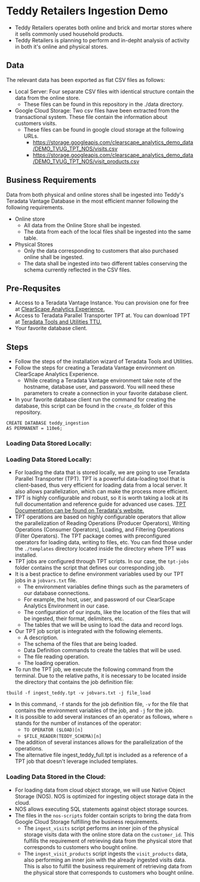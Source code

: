 # Teddy Retailers Ingestion Demo
- Teddy Retailers operates both online and brick and mortar stores where it sells commonly used household products.
- Teddy Retailers is planning to perform and in-depht analysis of activity in both it's online and physical stores. 

## Data
The relevant data has been exported as flat CSV files as follows:
* Local Server: Four separate CSV files with identical structure contain the data from the online store.
    - These files can be found in this repository in the ./data directory.
* Google Cloud Storage: Two csv files have been extracted from the transactional system. These file contain the information about customers visits.
    - These files can be found in google cloud storage at the following URLs.
        - https://storage.googleapis.com/clearscape_analytics_demo_data/DEMO_TVUG_TPT_NOS/visits.csv
        - https://storage.googleapis.com/clearscape_analytics_demo_data/DEMO_TVUG_TPT_NOS/visit_products.csv

## Business Requirements 
Data from both physical and online stores shall be ingested into Teddy's Teradata Vantage Database in the most efficient manner following the following requirements.
* Online store 
    - All data from the Online Store shall be ingested. 
    - The data from each of the local files shall be ingested into the same table.
* Physical Stores
    - Only the data corresponding to customers that also purchased online shall be ingested.
    - The data shall be ingested into two different tables conserving the schema currently reflected in the CSV files.

## Pre-Requsites
* Access to a Teradata Vantage Instance. You can provision one for free at [ClearScape Analytics Experience.](https://clearscape.teradata.com/sign-in?utm_source=github&utm_medium=readme&utm_campaign=TPT_NOS)
* Access to Teradata Parallel Transporter TPT at. You can download TPT at [Teradata Tools and Utilities TTU.](https://downloads.teradata.com/download/database/teradata-tools-and-utilities-13-10) 
* Your favorite database client.

## Steps
* Follow the steps of the installation wizard of Teradata Tools and Utilities.
* Follow the steps for creating a Teradata Vantage environment on ClearScape Analytics Experience.
    - While creating a Teradata Vantage environment take note of the hostname, database user, and password. You will need these parameters to create a connection in your favorite database client.
* In your favorite database client run the command for creating the database, this script can be found in the `create_db` folder of this repository.
```
CREATE DATABASE teddy_ingestion
AS PERMANENT = 110e6;
```

### Loading Data Stored Locally:

### Loading Data Stored Locally:
* For loading the data that is stored locally, we are going to use Teradata Parallel Transporter (TPT). TPT is a powerful data-loading tool that is client-based, thus very efficient for loading data from a local server. It also allows parallelization, which can make the process more efficient.
* TPT is highly configurable and robust, so it is worth taking a look at its full documentation and reference guide for advanced use cases. [TPT Documentation can be found on Teradata's website.](https://docs.teradata.com/r/k_KCYzsgJJ_t2du~c~wK_Q/OkTPh7PBa4ICuyi45jJsgQ)
* TPT operations are based on highly configurable operators that allow the parallelization of Reading Operations (Producer Operators), Writing Operations (Consumer Operators), Loading, and Filtering Operations (Filter Operators). The TPT package comes with preconfigured operators for loading data, writing to files, etc. You can find those under the `./templates` directory located inside the directory where TPT was installed.
* TPT jobs are configured through TPT scripts. In our case, the `tpt-jobs` folder contains the script that defines our corresponding job.
* It is a best practice to define environment variables used by our TPT jobs in a `jobvars.txt` file.
  - The environment variables define things such as the parameters of our database connections.
  - For example, the host, user, and password of our ClearScape Analytics Environment in our case.
  - The configuration of our inputs, like the location of the files that will be ingested, their format, delimiters, etc.
  - The tables that we will be using to load the data and record logs.
* Our TPT job script is integrated with the following elements.
  - A description.
  - The schema of the files that are being loaded.
  - Data Definition commands to create the tables that will be used.
  - The file reading operation.
  - The loading operation.
* To run the TPT job, we execute the following command from the terminal. Due to the relative paths, it is necessary to be located inside the directory that contains the job definition file:
```
tbuild -f ingest_teddy.tpt -v jobvars.txt -j file_load
```
* In this command, `-f` stands for the job definition file, `-v` for the file that contains the environment variables of the job, and `-j` for the job.
* It is possible to add several instances of an operator as follows, where `n` stands for the number of instances of the operator:
  - `TO OPERATOR ($LOAD)[n]`
  - `$FILE_READER(TEDDY_SCHEMA)[n]`
* The addition of several instances allows for the parallelization of the operations.
* The alternative file ingest_teddy_full.tpt is included as a reference of a TPT job that doesn't leverage included templates.

### Loading Data Stored in the Cloud:
* For loading data from cloud object storage, we will use Native Object Storage (NOS). NOS is optimized for ingesting object storage data in the cloud.
* NOS allows executing SQL statements against object storage sources.
* The files in the `nos-scripts` folder contain scripts to bring the data from Google Cloud Storage fulfilling the business requirements.
  - The `ingest_visits` script performs an inner join of the physical storage visits data with the online store data on the `customer_id`. This fulfills the requirement of retrieving data from the physical store that corresponds to customers who bought online.
  - The `ingest_visit_products` script ingests the `visit_products` data, also performing an inner join with the already ingested visits data. This is also to fulfill the business requirement of retrieving data from the physical store that corresponds to customers who bought online.
